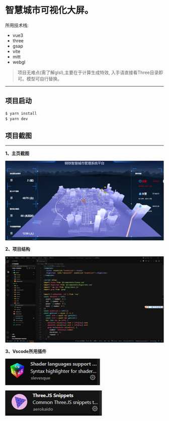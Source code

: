 # 智慧城市可视化大屏。

 所用技术栈:
  - vue3
  - three
  - gsap 
  - vite
  - mitt
  - webgl

> 项目无难点(需了解glsl),主要在于计算生成特效,
> 入手请直接看Three目录即可。模型可自行替换。
*** 
## 项目启动

```bash
$ yarn install
$ yarn dev
```

## 项目截图

*** 
__1、主页截图__

![项目主页截图](./public/iamges/dev.png)

__2、项目结构__

![项目结构](./public/iamges/path.png)

__3、Vscode所用插件__

![glsl插件](./public/iamges/plugina.png)

![three插件](./public/iamges/pluginb.png)


